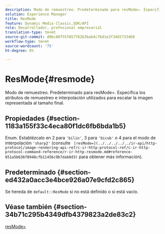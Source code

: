 ```yaml
---
description: Modo de remuestreo. Predeterminado para resMode=. Especifica los atributos de remuestreo e interpolación utilizados para escalar la imagen representada al tamaño final.
solution: Experience Manager
title: ResMode
feature: Dynamic Media Classic,SDK/API
role: Desarrollador, profesional empresarial
translation-type: tm+mt
source-git-commit: d0bc88f55f857762b3bab4c76d1e3f3dd2733d60
workflow-type: tm+mt
source-wordcount: '75'
ht-degree: 6%

---
```



# ResMode{#resmode}

Modo de remuestreo. Predeterminado para resMode=. Especifica los atributos de remuestreo e interpolación utilizados para escalar la imagen representada al tamaño final.

## Propiedades {#section-1183a155f33c4eca80f1dc6fb6bda1b5}

Enum. Establézcalo en 2 para `'bilin'`, 3 para `'bicub'` o 4 para el modo de interpolación `'sharp2'` (consulte ` [resMode=](../../../../../ir-api/http-protocol/image-rendering-api-ref/c-ir-http-protocol-ref/c-ir-http-protocol-command-reference/r-ir-http-resmode.md#reference-851a5b636f8948cfb11456c9b7dab0d3)` para obtener más información).

## Predeterminado {#section-ed432a0acc3e4bce926a07e9cfd2c865}

Se hereda de `default::ResMode` si no está definido o si está vacío.

## Véase también {#section-34b71c295b4349dfb4379823a2de83c2}

[resMode=](../../../../../ir-api/http-protocol/image-rendering-api-ref/c-ir-http-protocol-ref/c-ir-http-protocol-command-reference/r-ir-http-resmode.md#reference-851a5b636f8948cfb11456c9b7dab0d3)
